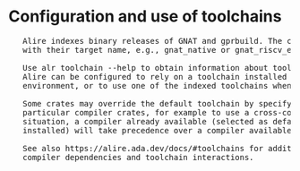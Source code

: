 # Configuration and use of toolchains
<pre>
   Alire indexes binary releases of GNAT and gprbuild. The compilers are indexed
   with their target name, e.g., gnat_native or gnat_riscv_elf. 

   Use alr toolchain --help to obtain information about toolchain management. 
   Alire can be configured to rely on a toolchain installed by the user in the 
   environment, or to use one of the indexed toolchains whenever possible.

   Some crates may override the default toolchain by specifying dependencies on 
   particular compiler crates, for example to use a cross-compiler. In this 
   situation, a compiler already available (selected as default or already 
   installed) will take precedence over a compiler available in the catalog. 

   See also https://alire.ada.dev/docs/#toolchains for additional details about 
   compiler dependencies and toolchain interactions.
</pre>
